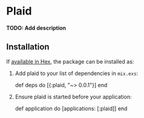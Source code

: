 # Plaid

**TODO: Add description**

## Installation

If [available in Hex](https://hex.pm/docs/publish), the package can be installed as:

  1. Add plaid to your list of dependencies in `mix.exs`:

        def deps do
          [{:plaid, "~> 0.0.1"}]
        end

  2. Ensure plaid is started before your application:

        def application do
          [applications: [:plaid]]
        end

